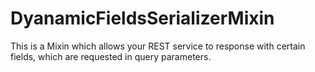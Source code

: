 # DyanamicFieldsSerializerMixin
This is a Mixin which allows your REST service to response with certain fields, which are requested in query parameters.

